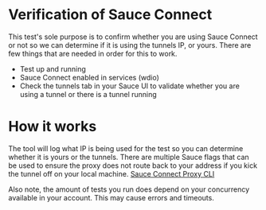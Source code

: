 # Verification of Sauce Connect

This test's sole purpose is to confirm whether you are using Sauce Connect or not so we can determine if it is using the tunnels IP, or yours. There are few things that are needed in order for this to work.

 - Test up and running
 - Sauce Connect enabled in services (wdio)
 - Check the tunnels tab in your Sauce UI to validate whether you are using a tunnel or there is a tunnel running

# How it works

The tool will log what IP is being used for the test so you can determine whether it is yours or the tunnels. There are multiple Sauce flags that can be used to ensure the proxy does not route back to your address if you kick the tunnel off on your local machine.
[Sauce Connect Proxy CLI](https://docs.saucelabs.com/dev/cli/sauce-connect-proxy/#--direct-domains)

Also note, the amount of tests you run does depend on your concurrency available in your account. This may cause errors and timeouts.